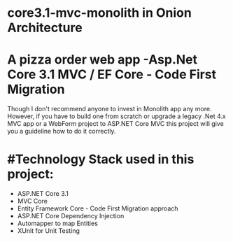 # core3.1-mvc-monolith in Onion Architecture  
A pizza order web app -Asp.Net Core 3.1 MVC / EF Core - Code First Migration 
====================================================================================

Though I don't recommend anyone to invest in Monolith app any more. However, if you have to build one from scratch or upgrade a legacy .Net 4.x MVC app or a WebForm project to ASP.NET Core MVC this project will give you a guideline how to do it correctly. 

#Technology Stack used in this project:
======================================

- ASP.NET Core 3.1 
- MVC Core 
- Entity Framework Core - Code First Migration approach
- ASP.NET Core Dependency Injection
- Automapper to map Entities
- XUnit for Unit Testing
